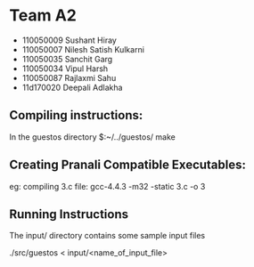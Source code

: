 
Team A2
=======

*	110050009 Sushant Hiray
*	110050007 Nilesh Satish Kulkarni
*	110050035 Sanchit Garg
*	110050034 Vipul Harsh	
*	110050087 Rajlaxmi Sahu
*	11d170020 Deepali Adlakha


Compiling instructions:
----------------------
In the guestos directory
$:~/../guestos/ make 

Creating Pranali Compatible Executables:
---------------------------------------
eg: compiling 3.c file:
gcc-4.4.3 -m32 -static 3.c -o 3

Running Instructions
--------------------
The input/ directory contains some sample input files

./src/guestos < input/<name_of_input_file>
